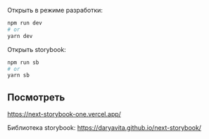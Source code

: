 Открыть в режиме разработки:

```bash
npm run dev
# or
yarn dev
```

Открыть storybook:

```bash
npm run sb
# or
yarn sb
```


## Посмотреть
https://next-storybook-one.vercel.app/

Библиотека storybook: https://daryavita.github.io/next-storybook/
